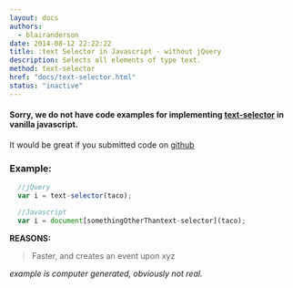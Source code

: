 ```yaml
---
layout: docs
authors:
  - blairanderson
date: 2014-08-12 22:22:22
title: :text Selector in Javascript - without jQuery
description: Selects all elements of type text.
method: text-selector
href: "docs/text-selector.html"
status: "inactive"
---
```


#### Sorry, we do not have code examples for implementing [text-selector](http://api.jquery.com/text-selector/) in vanilla javascript.

It would be great if you submitted code on [github](https://github.com/blairanderson/without-jquery/blob/master/docs/text-selector.md)

### Example:

```javascript
  //jQuery
  var i = text-selector(taco);

  //Javascript
  var i = document[somethingOtherThantext-selector](taco);

```

**REASONS:**
> Faster, and creates an event upon xyz

*example is computer generated, obviously not real.*
